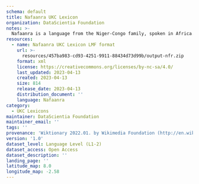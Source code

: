```yaml
---
schema: default
title: Nafaanra UKC Lexicon
organization: DataScientia Foundation
notes: >-
  Nafaanra is a language from the Niger-Congo family, spoken in Africa. The UKC Lexicon of Nafaanra is represented as a lexico-semantic network. It consists of words, word senses, synsets, as well as sense-level and synset-level relationships.
resources:
  - name: Nafaanra UKC Lexicon LMF format
    url: >-
      resources/457ba983-cd93-4251-9911-88434d73d99b/output-nfr.zip
    format: xml
    license: https://creativecommons.org/licenses/by-nc-sa/4.0/
    last_updated: 2023-04-13
    created: 2023-04-13
    size: 814
    release_date: 2023-04-13
    distribution_document: ''
    language: Nafaanra
category:
  - UKC Lexicons
maintainer: DataScientia Foundation
maintainer_email: ''
tags: ''
provenance: 'Wiktionary 2022.01. by Wikimedia Foundation (http://en.wiktionary.org); Princeton WordNet 2.1 by Princeton University (https://wordnet.princeton.edu)'
version: '1.0'
dataset_level: Language Level (L1-2)
dataset_access: Open Access
dataset_description: ''
landing_page: ''
latitude_map: 8.0
longitude_map: -2.58
---
```

